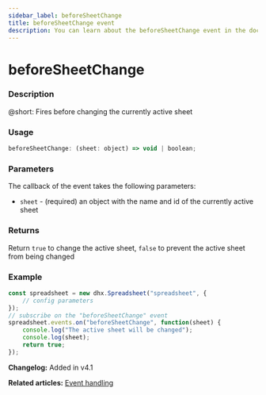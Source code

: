 ```yaml
---
sidebar_label: beforeSheetChange
title: beforeSheetChange event
description: You can learn about the beforeSheetChange event in the documentation of the DHTMLX JavaScript Spreadsheet library. Browse developer guides and API reference, try out code examples and live demos, and download a free 30-day evaluation version of DHTMLX Spreadsheet.
---
```


# beforeSheetChange

### Description

@short: Fires before changing the currently active sheet

### Usage

~~~jsx
beforeSheetChange: (sheet: object) => void | boolean;
~~~

### Parameters

The callback of the event takes the following parameters:

- `sheet` - (required) an object with the name and id of the currently active sheet

### Returns

Return `true` to change the active sheet, `false` to prevent the active sheet from being changed

### Example

~~~jsx {5-9}
const spreadsheet = new dhx.Spreadsheet("spreadsheet", {
    // config parameters
});
// subscribe on the "beforeSheetChange" event
spreadsheet.events.on("beforeSheetChange", function(sheet) {
    console.log("The active sheet will be changed");
    console.log(sheet);
    return true;
});
~~~

**Changelog:** Added in v4.1

**Related articles:** [Event handling](handling_events.md)